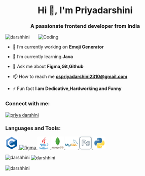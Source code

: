 <h1 align="center">Hi 👋, I'm Priyadarshini</h1>
<h3 align="center">A passionate frontend developer from India</h3>
<img align="right" alt="Coding" width="400" src="https://mir-s3-cdn-cf.behance.net/project_modules/disp/601014116770475.6068beff4640a.gif"

<p align="left"> <img src="https://komarev.com/ghpvc/?username=darshhini&label=Profile%20views&color=0e75b6&style=flat" alt="darshhini" /> </p>

- 🔭 I’m currently working on **Emoji Generator**

- 🌱 I’m currently learning **Java**

- 💬 Ask me about **Figma,Git,Github**

- 📫 How to reach me **cspriyadarshini2310@gmail.com**

- ⚡ Fun fact **I am Dedicative,Hardworking and Funny**

<h3 align="left">Connect with me:</h3>
<p align="left">
<a href="https://linkedin.com/in/priya darshini" target="blank"><img align="center" src="https://raw.githubusercontent.com/rahuldkjain/github-profile-readme-generator/master/src/images/icons/Social/linked-in-alt.svg" alt="priya darshini" height="30" width="40" /></a>
</p>

<h3 align="left">Languages and Tools:</h3>
<p align="left"> <a href="https://www.cprogramming.com/" target="_blank" rel="noreferrer"> <img src="https://raw.githubusercontent.com/devicons/devicon/master/icons/c/c-original.svg" alt="c" width="40" height="40"/> </a> <a href="https://www.figma.com/" target="_blank" rel="noreferrer"> <img src="https://www.vectorlogo.zone/logos/figma/figma-icon.svg" alt="figma" width="40" height="40"/> </a> <a href="https://www.java.com" target="_blank" rel="noreferrer"> <img src="https://raw.githubusercontent.com/devicons/devicon/master/icons/java/java-original.svg" alt="java" width="40" height="40"/> </a> <a href="https://www.mongodb.com/" target="_blank" rel="noreferrer"> <img src="https://raw.githubusercontent.com/devicons/devicon/master/icons/mongodb/mongodb-original-wordmark.svg" alt="mongodb" width="40" height="40"/> </a> <a href="https://www.mysql.com/" target="_blank" rel="noreferrer"> <img src="https://raw.githubusercontent.com/devicons/devicon/master/icons/mysql/mysql-original-wordmark.svg" alt="mysql" width="40" height="40"/> </a> <a href="https://www.photoshop.com/en" target="_blank" rel="noreferrer"> <img src="https://raw.githubusercontent.com/devicons/devicon/master/icons/photoshop/photoshop-line.svg" alt="photoshop" width="40" height="40"/> </a> <a href="https://www.python.org" target="_blank" rel="noreferrer"> <img src="https://raw.githubusercontent.com/devicons/devicon/master/icons/python/python-original.svg" alt="python" width="40" height="40"/> </a> </p>

<p><img align="left" src="https://github-readme-stats.vercel.app/api/top-langs?username=darshhini&show_icons=true&locale=en&layout=compact" alt="darshhini" /></p>

<p>&nbsp;<img align="center" src="https://github-readme-stats.vercel.app/api?username=darshhini&show_icons=true&locale=en" alt="darshhini" /></p>

<p><img align="center" src="https://github-readme-streak-stats.herokuapp.com/?user=darshhini&" alt="darshhini" /></p>
